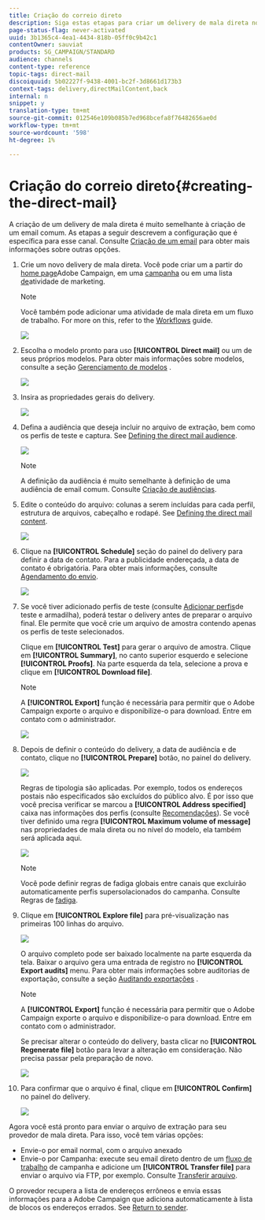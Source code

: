 ```yaml
---
title: Criação do correio direto
description: Siga estas etapas para criar um delivery de mala direta no Adobe Campaign.
page-status-flag: never-activated
uuid: 3b1365c4-4ea1-4434-818b-05ff0c9b42c1
contentOwner: sauviat
products: SG_CAMPAIGN/STANDARD
audience: channels
content-type: reference
topic-tags: direct-mail
discoiquuid: 5b02227f-9438-4001-bc2f-3d8661d173b3
context-tags: delivery,directMailContent,back
internal: n
snippet: y
translation-type: tm+mt
source-git-commit: 012546e109b085b7ed968bcefa8f76482656ae0d
workflow-type: tm+mt
source-wordcount: '598'
ht-degree: 1%

---
```



# Criação do correio direto{#creating-the-direct-mail}

A criação de um delivery de mala direta é muito semelhante à criação de um email comum. As etapas a seguir descrevem a configuração que é específica para esse canal. Consulte [Criação de um email](../../channels/using/creating-an-email.md) para obter mais informações sobre outras opções.

1. Crie um novo delivery de mala direta. Você pode criar um a partir do [home page](../../start/using/interface-description.md#home-page)Adobe Campaign, em uma [campanha](../../start/using/marketing-activities.md#creating-a-marketing-activity) ou em uma lista [de](../../start/using/programs-and-campaigns.md#creating-a-campaign)atividade de marketing.

   >[!NOTE]
   >
   >Você também pode adicionar uma atividade de mala direta em um fluxo de trabalho. For more on this, refer to the [Workflows](../../automating/using/direct-mail-delivery.md) guide.

   ![](assets/direct_mail_1.png)

1. Escolha o modelo pronto para uso **[!UICONTROL Direct mail]** ou um de seus próprios modelos. Para obter mais informações sobre modelos, consulte a seção [Gerenciamento de modelos](../../start/using/marketing-activity-templates.md) .

   ![](assets/direct_mail_2.png)

1. Insira as propriedades gerais do delivery.

   ![](assets/direct_mail_3.png)

1. Defina a audiência que deseja incluir no arquivo de extração, bem como os perfis de teste e captura. See [Defining the direct mail audience](../../channels/using/defining-the-direct-mail-audience.md).

   ![](assets/direct_mail_4.png)

   >[!NOTE]
   >
   >A definição da audiência é muito semelhante à definição de uma audiência de email comum. Consulte [Criação de audiências](../../audiences/using/creating-audiences.md).

1. Edite o conteúdo do arquivo: colunas a serem incluídas para cada perfil, estrutura de arquivos, cabeçalho e rodapé. See [Defining the direct mail content](../../channels/using/defining-the-direct-mail-content.md).

   ![](assets/direct_mail_5.png)

1. Clique na **[!UICONTROL Schedule]** seção do painel do delivery para definir a data de contato. Para a publicidade endereçada, a data de contato é obrigatória. Para obter mais informações, consulte [Agendamento do envio](../../sending/using/about-scheduling-messages.md).

   ![](assets/direct_mail_8.png)

1. Se você tiver adicionado perfis de teste (consulte [Adicionar perfis](../../channels/using/defining-the-direct-mail-audience.md#adding-test-and-trap-profiles)de teste e armadilha), poderá testar o delivery antes de preparar o arquivo final. Ele permite que você crie um arquivo de amostra contendo apenas os perfis de teste selecionados.

   Clique em **[!UICONTROL Test]** para gerar o arquivo de amostra. Clique em **[!UICONTROL Summary]**, no canto superior esquerdo e selecione **[!UICONTROL Proofs]**. Na parte esquerda da tela, selecione a prova e clique em **[!UICONTROL Download file]**.

   >[!NOTE]
   >
   >A **[!UICONTROL Export]** função é necessária para permitir que o Adobe Campaign exporte o arquivo e disponibilize-o para download. Entre em contato com o administrador.

   ![](assets/direct_mail_19.png)

1. Depois de definir o conteúdo do delivery, a data de audiência e de contato, clique no **[!UICONTROL Prepare]** botão, no painel do delivery.

   ![](assets/direct_mail_16.png)

   Regras de tipologia são aplicadas. Por exemplo, todos os endereços postais não especificados são excluídos do público alvo. É por isso que você precisa verificar se marcou a **[!UICONTROL Address specified]** caixa nas informações dos perfis (consulte [Recomendações](../../channels/using/about-direct-mail.md#recommendations)). Se você tiver definido uma regra **[!UICONTROL Maximum volume of message]** nas propriedades de mala direta ou no nível do modelo, ela também será aplicada aqui.

   ![](assets/direct_mail_25.png)

   >[!NOTE]
   >
   >Você pode definir regras de fadiga globais entre canais que excluirão automaticamente perfis supersolacionados do campanha. Consulte Regras de [fadiga](../../sending/using/fatigue-rules.md).

1. Clique em **[!UICONTROL Explore file]** para pré-visualização nas primeiras 100 linhas do arquivo.

   ![](assets/direct_mail_18.png)

   O arquivo completo pode ser baixado localmente na parte esquerda da tela. Baixar o arquivo gera uma entrada de registro no **[!UICONTROL Export audits]** menu. Para obter mais informações sobre auditorias de exportação, consulte a seção [Auditando exportações](../../administration/using/auditing-export-logs.md) .

   >[!NOTE]
   >
   >A **[!UICONTROL Export]** função é necessária para permitir que o Adobe Campaign exporte o arquivo e disponibilize-o para download. Entre em contato com o administrador.

   Se precisar alterar o conteúdo do delivery, basta clicar no **[!UICONTROL Regenerate file]** botão para levar a alteração em consideração. Não precisa passar pela preparação de novo.

   ![](assets/direct_mail_21.png)

1. Para confirmar que o arquivo é final, clique em **[!UICONTROL Confirm]** no painel do delivery.

   ![](assets/direct_mail_20.png)

Agora você está pronto para enviar o arquivo de extração para seu provedor de mala direta. Para isso, você tem várias opções:

* Envie-o por email normal, com o arquivo anexado
* Envie-o por Campanha: execute seu email direto dentro de um [fluxo de trabalho](../../automating/using/direct-mail-delivery.md) de campanha e adicione um **[!UICONTROL Transfer file]** para enviar o arquivo via FTP, por exemplo. Consulte [Transferir arquivo](../../automating/using/transfer-file.md).

O provedor recupera a lista de endereços errôneos e envia essas informações para a Adobe Campaign que adiciona automaticamente à lista de blocos os endereços errados. See [Return to sender](../../channels/using/return-to-sender.md).
